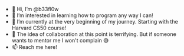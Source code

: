 - 👋 Hi, I’m @b33fl0w
- 👀 I’m interested in learning how to program any way I can!
- 🌱 I’m currently at the very beginning of my journey. Starting with the Harvard CS50 course!
- 💞️ The idea of collaboration at this point is terrifying. But if someone wants to mentor me I won't complain 😅
- 📫 Reach me here!

<!---
b33fl0w/b33fl0w is a ✨ special ✨ repository because its `README.md` (this file) appears on your GitHub profile.
You can click the Preview link to take a look at your changes.
--->
